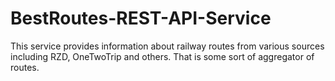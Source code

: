 # BestRoutes-REST-API-Service
This service provides information about railway routes from various sources including RZD, OneTwoTrip and others. That is some sort of aggregator of routes.
